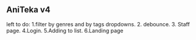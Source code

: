 
## AniTeka v4
left to do:
1.filter by genres and by tags dropdowns.
2. debounce.
3. Staff page.
4.Login.
5.Adding to list.
6.Landing page
